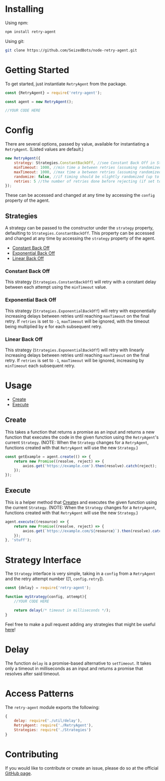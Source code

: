 # Installing

Using npm:

```bash
npm install retry-agent
```

Using git:

```bash
git clone https://github.com/SeizedBots/node-retry-agent.git
```

# Getting Started

To get started, just instantiate `RetryAgent` from the package.

```js
const {RetryAgent} = require('retry-agent');

const agent = new RetryAgent();

//YOUR CODE HERE
```

# Config

There are several options, passed by value, available for instantiating a `RetryAgent`. (Listed values are default.)

```js
new RetryAgent({
    strategy: Strategies.ConstantBackOff, //see Constant Back Off in Strategies
    minTimeout: 1000, //min time a between retries (assuming randomized is false) in milliseconds
    maxTimeout: 1000, //max time a between retries (assuming randomized is false) in milliseconds
    randomize: false, //if timing should be slightly randomized (up to minTimeout / 2 more or less for standard strategies)
    retries: 5 //the number of retries done before rejecting (if set to -1, it will retry until it resolves)
});
```

These can be accessed and changed at any time by accessing the `config` property of the agent.

## Strategies

A strategy can be passed to the constructor under the `strategy` property, defaulting to `Strategies.ConstantBackOff`.
This property can be accessed and changed at any time by accessing the `strategy` property of the agent.

- [Constant Back Off](#constant-back-off)
- [Exponential Back Off](#exponential-back-off)
- [Linear Back Off](#linear-back-off)

### Constant Back Off

This strategy (`Strategies.ConstantBackOff`) will retry with a constant delay between each attempt using the `minTimeout` value.

### Exponential Back Off

This strategy (`Strategies.ExponentialBackOff`) will retry with exponentially increasing delays between retries until reaching `maxTimeout` on the final retry.
If `retries` is set to `-1`, `maxTimeout` will be ignored, with the timeout being multiplied by e for each subsequent retry.

### Linear Back Off

This strategy (`Strategies.ExponentialBackOff`) will retry with linearly increasing delays between retries until reaching `maxTimeout` on the final retry.
If `retries` is set to `-1`, `maxTimeout` will be ignored, increasing by `minTimeout` each subsequent retry.

# Usage

- [Create](#create)
- [Execute](#execute)

## Create

This takes a function that returns a promise as an input and returns a new function that executes the code in the given function using the `RetryAgent`'s current `Strategy`.
(NOTE: When the `Strategy` changes for a `RetryAgent`, functions created with that `RetryAgent` will use the new `Strategy`.)

```js
const getExample = agent.create(() => {
    return new Promise((resolve, reject) => {
        axios.get('https://example.com').then(resolve).catch(reject);
    });
});
```

## Execute

This is a helper method that [Create](#create)s and executes the given function using the current `Strategy`.
(NOTE: When the `Strategy` changes for a `RetryAgent`, functions created with that `RetryAgent` will use the new `Strategy`.)

```js
agent.execute((resource) => {
    return new Promise((resolve, reject) => {
        axios.get(`https://example.com/${resource}`).then(resolve).catch(reject);
    });
}, 'stuff');
```

# Strategy Interface

The `Strategy` interface is very simple, taking in a `config` from a `RetryAgent` and the retry attempt number ([1, `config.retry`]).

```js
const {delay} = require('retry-agent');

function myStrategy(config, attempt){
    //YOUR CODE HERE

    return delay(/* timeout in milliseconds */);
}
```

Feel free to make a pull request adding any strategies that might be useful [here](https://github.com/SeizedBots/retry-agent/pulls)!

# Delay

The function `delay` is a promise-based alternative to `setTimeout`.
It takes only a timeout in milliseconds as an input and returns a promise that resolves after said timeout.

# Access Patterns

The `retry-agent` module exports the following:

```js
{
    delay: require('./util/delay'),
    RetryAgent: require('./RetryAgent'),
    Strategies: require('./Strategies')
}
```

# Contributing

If you would like to contribute or create an issue, please do so at the official [GitHub page](https://github.com/SeizedBots/retry-agent).